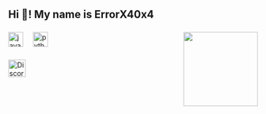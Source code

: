 <h2 align="left">Hi 👋! My name is ErrorX40x4</h2>

###

<img align="right" height="150" src="https://media.giphy.com/media/v1.Y2lkPTc5MGI3NjExNGd1MzBwMDg3bG51b3Z2MndkN254b2FwZHprMGhkdHd6bTNoaXl3bCZlcD12MV9naWZzX3NlYXJjaCZjdD1n/14uQ3cOFteDaU/giphy.gif"  />

###

<div align="left">
  <img src="https://cdn.jsdelivr.net/gh/devicons/devicon/icons/javascript/javascript-original.svg" height="30" alt="javascript logo"  />
  <img width="12" />
  <img src="https://cdn.jsdelivr.net/gh/devicons/devicon/icons/python/python-original.svg" height="30" alt="python logo"  />
  <img width="12" />
</div>

###

<div align="left">
  <a href="https://discord.com/users/1411801312315572284" target="_blank">
    <img src="https://img.shields.io/static/v1?message=Discord&logo=discord&label=&color=7289DA&logoColor=white&labelColor=&style=for-the-badge" 
         height="35" 
         alt="Discord logo" />
  </a>
</div>


###
